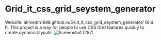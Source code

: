 # Grid_it_css_grid_seystem_generator
Website: ahmedm1999.github.io/Grid_it_css_grid_seystem_generator/
Grid It.
This project is a way for people to use CSS Grid features quickly to create dynamic layouts.
![Screenshot (287)](https://user-images.githubusercontent.com/67029330/112692316-cf0aef80-8e8f-11eb-90ed-45fb95e269c3.png)
